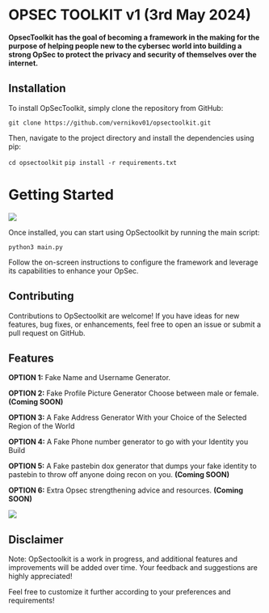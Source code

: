 <h1>OPSEC TOOLKIT v1 (3rd May 2024)</h1>

**OpsecToolkit has the goal of becoming a framework in the making for the purpose of helping people new to the cybersec world into building a strong OpSec to protect the privacy and security of themselves over the internet.**

## Installation

To install OpSecToolkit, simply clone the repository from GitHub:

```git clone https://github.com/vernikov01/opsectoolkit.git```

Then, navigate to the project directory and install the dependencies using pip:

```cd opsectoolkit```
```pip install -r requirements.txt```



<h1>Getting Started</h1>

<img src="https://github.com/vernikov01/opsectoolkit/blob/main/screen.png">


Once installed, you can start using OpSectoolkit by running the main script:

`python3 main.py`

Follow the on-screen instructions to configure the framework and leverage its capabilities to enhance your OpSec.

<h2>Contributing</h2>

Contributions to OpSectoolkit are welcome! If you have ideas for new features, bug fixes, or enhancements, feel free to open an issue or submit a pull request on GitHub.

<h2>Features</h2>

__OPTION 1:__ Fake Name and Username Generator.

__OPTION 2:__ Fake Profile Picture Generator Choose between male or female. **(Coming SOON)**

__OPTION 3:__ A Fake Address Generator With your Choice of the Selected Region of the World

__OPTION 4:__ A Fake Phone number generator to go with your Identity you Build 

__OPTION 5:__ A Fake pastebin dox generator that dumps your fake identity to pastebin to throw off anyone doing recon on you. **(Coming SOON)**

__OPTION 6:__ Extra Opsec strengthening advice and resources. **(Coming SOON)**

<img src="https://github.com/vernikov01/opsectoolkit/blob/main/src/helpmenu.png">

<h2>Disclaimer</h2>

Note: OpSectoolkit is a work in progress, and additional features and improvements will be added over time. Your feedback and suggestions are highly appreciated!


Feel free to customize it further according to your preferences and requirements!

